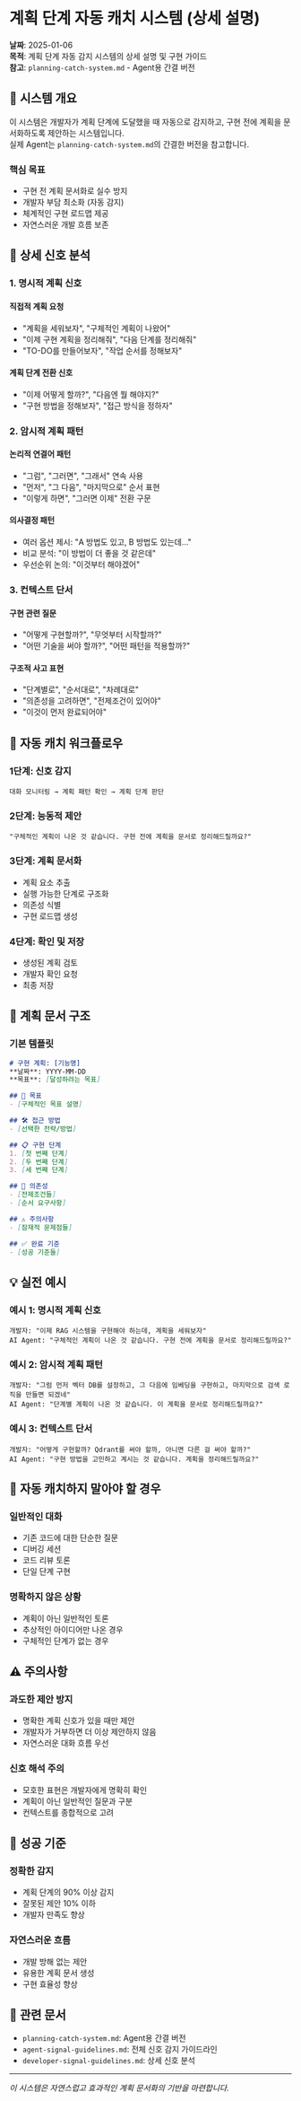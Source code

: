 # 계획 단계 자동 캐치 시스템 (상세 설명)
**날짜**: 2025-01-06  
**목적**: 계획 단계 자동 감지 시스템의 상세 설명 및 구현 가이드  
**참고**: `planning-catch-system.md` - Agent용 간결 버전

## 🎯 시스템 개요

이 시스템은 개발자가 계획 단계에 도달했을 때 자동으로 감지하고, 구현 전에 계획을 문서화하도록 제안하는 시스템입니다.  
실제 Agent는 `planning-catch-system.md`의 간결한 버전을 참고합니다.

### **핵심 목표**
- 구현 전 계획 문서화로 실수 방지
- 개발자 부담 최소화 (자동 감지)
- 체계적인 구현 로드맵 제공
- 자연스러운 개발 흐름 보존

## 📡 상세 신호 분석

### **1. 명시적 계획 신호**

#### **직접적 계획 요청**
- "계획을 세워보자", "구체적인 계획이 나왔어"
- "이제 구현 계획을 정리해줘", "다음 단계를 정리해줘"
- "TO-DO를 만들어보자", "작업 순서를 정해보자"

#### **계획 단계 전환 신호**
- "이제 어떻게 할까?", "다음엔 뭘 해야지?"
- "구현 방법을 정해보자", "접근 방식을 정하자"

### **2. 암시적 계획 패턴**

#### **논리적 연결어 패턴**
- "그럼", "그러면", "그래서" 연속 사용
- "먼저", "그 다음", "마지막으로" 순서 표현
- "이렇게 하면", "그러면 이제" 전환 구문

#### **의사결정 패턴**
- 여러 옵션 제시: "A 방법도 있고, B 방법도 있는데..."
- 비교 분석: "이 방법이 더 좋을 것 같은데"
- 우선순위 논의: "이것부터 해야겠어"

### **3. 컨텍스트 단서**

#### **구현 관련 질문**
- "어떻게 구현할까?", "무엇부터 시작할까?"
- "어떤 기술을 써야 할까?", "어떤 패턴을 적용할까?"

#### **구조적 사고 표현**
- "단계별로", "순서대로", "차례대로"
- "의존성을 고려하면", "전제조건이 있어야"
- "이것이 먼저 완료되어야"

## 🔄 자동 캐치 워크플로우

### **1단계: 신호 감지**
```
대화 모니터링 → 계획 패턴 확인 → 계획 단계 판단
```

### **2단계: 능동적 제안**
```
"구체적인 계획이 나온 것 같습니다. 구현 전에 계획을 문서로 정리해드릴까요?"
```

### **3단계: 계획 문서화**
- 계획 요소 추출
- 실행 가능한 단계로 구조화
- 의존성 식별
- 구현 로드맵 생성

### **4단계: 확인 및 저장**
- 생성된 계획 검토
- 개발자 확인 요청
- 최종 저장

## 📝 계획 문서 구조

### **기본 템플릿**
```markdown
# 구현 계획: [기능명]
**날짜**: YYYY-MM-DD  
**목표**: [달성하려는 목표]

## 🎯 목표
- [구체적인 목표 설명]

## 🛠️ 접근 방법
- [선택한 전략/방법]

## 📋 구현 단계
1. [첫 번째 단계]
2. [두 번째 단계]
3. [세 번째 단계]

## 🔗 의존성
- [전제조건들]
- [순서 요구사항]

## ⚠️ 주의사항
- [잠재적 문제점들]

## ✅ 완료 기준
- [성공 기준들]
```

## 💡 실전 예시

### **예시 1: 명시적 계획 신호**
```
개발자: "이제 RAG 시스템을 구현해야 하는데, 계획을 세워보자"
AI Agent: "구체적인 계획이 나온 것 같습니다. 구현 전에 계획을 문서로 정리해드릴까요?"
```

### **예시 2: 암시적 계획 패턴**
```
개발자: "그럼 먼저 벡터 DB를 설정하고, 그 다음에 임베딩을 구현하고, 마지막으로 검색 로직을 만들면 되겠네"
AI Agent: "단계별 계획이 나온 것 같습니다. 이 계획을 문서로 정리해드릴까요?"
```

### **예시 3: 컨텍스트 단서**
```
개발자: "어떻게 구현할까? Qdrant를 써야 할까, 아니면 다른 걸 써야 할까?"
AI Agent: "구현 방법을 고민하고 계시는 것 같습니다. 계획을 정리해드릴까요?"
```

## 🚫 자동 캐치하지 말아야 할 경우

### **일반적인 대화**
- 기존 코드에 대한 단순한 질문
- 디버깅 세션
- 코드 리뷰 토론
- 단일 단계 구현

### **명확하지 않은 상황**
- 계획이 아닌 일반적인 토론
- 추상적인 아이디어만 나온 경우
- 구체적인 단계가 없는 경우

## ⚠️ 주의사항

### **과도한 제안 방지**
- 명확한 계획 신호가 있을 때만 제안
- 개발자가 거부하면 더 이상 제안하지 않음
- 자연스러운 대화 흐름 우선

### **신호 해석 주의**
- 모호한 표현은 개발자에게 명확히 확인
- 계획이 아닌 일반적인 질문과 구분
- 컨텍스트를 종합적으로 고려

## 🎯 성공 기준

### **정확한 감지**
- 계획 단계의 90% 이상 감지
- 잘못된 제안 10% 이하
- 개발자 만족도 향상

### **자연스러운 흐름**
- 개발 방해 없는 제안
- 유용한 계획 문서 생성
- 구현 효율성 향상

## 🔗 관련 문서
- `planning-catch-system.md`: Agent용 간결 버전
- `agent-signal-guidelines.md`: 전체 신호 감지 가이드라인
- `developer-signal-guidelines.md`: 상세 신호 분석

---
*이 시스템은 자연스럽고 효과적인 계획 문서화의 기반을 마련합니다.*
